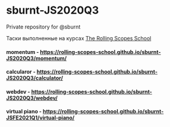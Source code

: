 # sburnt-JS2020Q3
Private repository for @sburnt

Таски выполненные на курсах [The Rolling Scopes School](https://rs.school/)

#### momentum - https://rolling-scopes-school.github.io/sburnt-JS2020Q3/momentum/
#### calcularor - https://rolling-scopes-school.github.io/sburnt-JS2020Q3/calculator/
#### webdev - https://rolling-scopes-school.github.io/sburnt-JS2020Q3/webdev/
#### virtual piano - https://rolling-scopes-school.github.io/sburnt-JSFE2021Q1/virtual-piano/